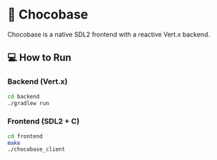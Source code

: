 # 🍫 Chocobase

Chocobase is a native SDL2 frontend with a reactive Vert.x backend.

## 💻 How to Run

### Backend (Vert.x)
```bash
cd backend
./gradlew run
```

### Frontend (SDL2 + C)
```bash
cd frontend
make
./chocobase_client
```
